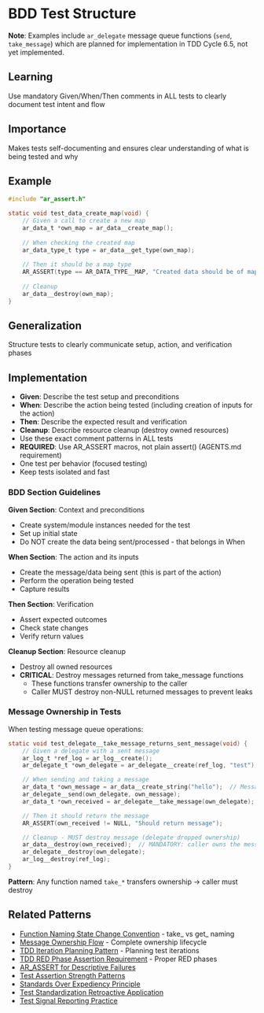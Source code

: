 # BDD Test Structure

**Note**: Examples include `ar_delegate` message queue functions (`send`, `take_message`) which are planned for implementation in TDD Cycle 6.5, not yet implemented.

## Learning
Use mandatory Given/When/Then comments in ALL tests to clearly document test intent and flow

## Importance
Makes tests self-documenting and ensures clear understanding of what is being tested and why

## Example
```c  // EXAMPLE: TDD Cycle 6.5 planned functions
#include "ar_assert.h"

static void test_data_create_map(void) {
    // Given a call to create a new map
    ar_data_t *own_map = ar_data__create_map();
    
    // When checking the created map
    ar_data_type_t type = ar_data__get_type(own_map);
    
    // Then it should be a map type
    AR_ASSERT(type == AR_DATA_TYPE__MAP, "Created data should be of map type");
    
    // Cleanup
    ar_data__destroy(own_map);
}
```

## Generalization
Structure tests to clearly communicate setup, action, and verification phases

## Implementation
- **Given**: Describe the test setup and preconditions
- **When**: Describe the action being tested (including creation of inputs for the action)
- **Then**: Describe the expected result and verification
- **Cleanup**: Describe resource cleanup (destroy owned resources)
- Use these exact comment patterns in ALL tests
- **REQUIRED**: Use AR_ASSERT macros, not plain assert() (AGENTS.md requirement)
- One test per behavior (focused testing)
- Keep tests isolated and fast

### BDD Section Guidelines

**Given Section**: Context and preconditions
- Create system/module instances needed for the test
- Set up initial state
- Do NOT create the data being sent/processed - that belongs in When

**When Section**: The action and its inputs
- Create the message/data being sent (this is part of the action)
- Perform the operation being tested
- Capture results

**Then Section**: Verification
- Assert expected outcomes
- Check state changes
- Verify return values

**Cleanup Section**: Resource cleanup
- Destroy all owned resources
- **CRITICAL**: Destroy messages returned from take_message functions
  - These functions transfer ownership to the caller
  - Caller MUST destroy non-NULL returned messages to prevent leaks

### Message Ownership in Tests

When testing message queue operations:

```c  // EXAMPLE: TDD Cycle 6.5 planned functions
static void test_delegate__take_message_returns_sent_message(void) {
    // Given a delegate with a sent message
    ar_log_t *ref_log = ar_log__create();
    ar_delegate_t *own_delegate = ar_delegate__create(ref_log, "test");

    // When sending and taking a message
    ar_data_t *own_message = ar_data__create_string("hello");  // Message creation in When
    ar_delegate__send(own_delegate, own_message);
    ar_data_t *own_received = ar_delegate__take_message(own_delegate);

    // Then it should return the message
    AR_ASSERT(own_received != NULL, "Should return message");

    // Cleanup - MUST destroy message (delegate dropped ownership)
    ar_data__destroy(own_received);  // MANDATORY: caller owns the message now
    ar_delegate__destroy(own_delegate);
    ar_log__destroy(ref_log);
}
```

**Pattern**: Any function named `take_*` transfers ownership → caller must destroy

## Related Patterns
- [Function Naming State Change Convention](function-naming-state-change-convention.md) - take_ vs get_ naming
- [Message Ownership Flow](message-ownership-flow.md) - Complete ownership lifecycle
- [TDD Iteration Planning Pattern](tdd-iteration-planning-pattern.md) - Planning test iterations
- [TDD RED Phase Assertion Requirement](tdd-red-phase-assertion-requirement.md) - Proper RED phases
- [AR_ASSERT for Descriptive Failures](ar-assert-descriptive-failures.md)
- [Test Assertion Strength Patterns](test-assertion-strength-patterns.md)
- [Standards Over Expediency Principle](standards-over-expediency-principle.md)
- [Test Standardization Retroactive Application](test-standardization-retroactive.md)
- [Test Signal Reporting Practice](test-signal-reporting-practice.md)